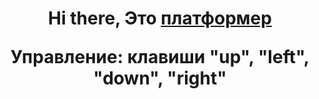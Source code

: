 <h1 align="center">Hi there, Это <a href="https://daniilshat.ru/" target="_blank">платформер</a> 
  
Управление: клавиши "up", "left", "down", "right"
